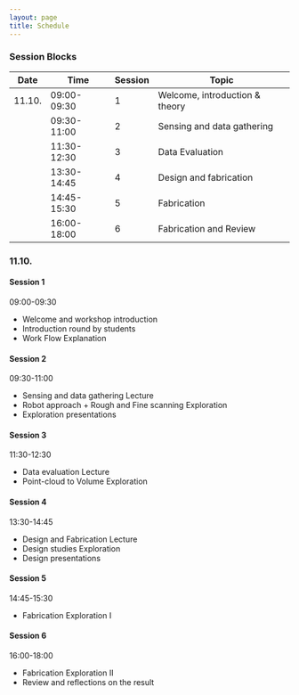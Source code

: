 ```yaml
---
layout: page
title: Schedule
---
```


### Session Blocks

| Date  | Time        | Session | Topic |
|-------|-------------|---------|--------|
| 11.10. | 09:00-09:30 | 1       |  Welcome, introduction & theory    |
|        | 09:30-11:00 | 2       |  Sensing and data gathering     |
|        | 11:30-12:30 | 3       |  Data Evaluation   |
|        | 13:30-14:45 | 4       |  Design and fabrication     |
|        | 14:45-15:30 | 5       |  Fabrication     |
|        | 16:00-18:00 | 6       |  Fabrication and Review     |


### 11.10.
#### Session 1
09:00-09:30
* Welcome and workshop introduction 
* Introduction round by students
* Work Flow Explanation 

#### Session 2 
09:30-11:00
* Sensing and data gathering Lecture
* Robot approach + Rough and Fine scanning Exploration
* Exploration presentations
 
#### Session 3
11:30-12:30
* Data evaluation Lecture
* Point-cloud to Volume Exploration
 
#### Session 4
13:30-14:45
* Design and Fabrication Lecture
* Design studies Exploration
* Design presentations

#### Session 5
14:45-15:30
* Fabrication Exploration I

#### Session 6
16:00-18:00
* Fabrication Exploration II
* Review and reflections on the result

